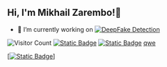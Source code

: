 <h2> Hi, I'm Mikhail Zarembo!👋 </h2>





- 🔭 I’m currently working on 
[![DeepFake Detection](https://svg.bookmark.style/api?url=https://github.com/pshakhmin/deepfakes&mode=light&style=horizontal)](https://github.com/pshakhmin/deepfakes)




![Visitor Count](https://profile-counter.glitch.me/{Mikzarjr}/count.svg)
[![Static Badge](https://img.shields.io/badge/Telegram-blue?style=flat&logo=telegram&logoColor=black&logoSize=auto&labelColor=blue&color=blue)](https://t.me/michellangelloo)
[![Static Badge](https://img.shields.io/badge/Email-red?style=flat&logo=gmail&logoColor=red&logoSize=auto&labelColor=black)](mikzar.jr@gmail.com)
<a href="mikzar.jr@gmail.com">qwe</a>

<a href="mikzar.jr@gmail.com">[![Static Badge](https://img.shields.io/badge/Email-red?style=flat&logo=gmail&logoColor=red&logoSize=auto&labelColor=black)]</a>
